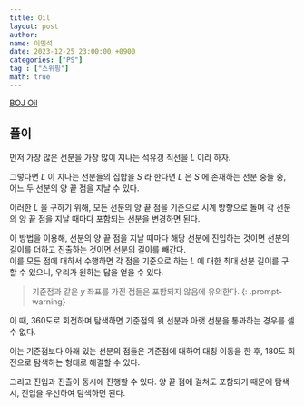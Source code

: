 ```yaml
---
title: Oil
layout: post
author:
name: 이민석
date: 2023-12-25 23:00:00 +0900
categories: ["PS"]
tag : ["스위핑"]
math: true
---
```


[BOJ Oil](https://www.acmicpc.net/problem/12771)

## 풀이
먼저 가장 많은 선분을 가장 많이 지나는 석유갱 직선을 $L$ 이라 하자. 

그렇다면 $L$ 이 지나는 선분들의 집합을 $S$ 라 한다면 $L$ 은 $S$ 에 존재하는 선분 중들 중, 어느 두 선분의 양 끝 점을 지날 수 있다. 

이러한 $L$ 을 구하기 위해, 모든 선분의 양 끝 점을 기준으로 시계 방향으로 돌며 각 선분의 양 끝 점을 지날 때마다 포함되는 선분을 변경하면 된다.

이 방법을 이용해, 선분의 양 끝 점을 지날 때마다 해당 선분에 진입하는 것이면 선분의 길이를 더하고 진출하는 것이면 선분의 길이를 빼간다.\
이를 모든 점에 대하서 수행하면 각 점을 기준으로 하는 $L$ 에 대한 최대 선분 길이를 구할 수 있으니, 우리가 원하는 답을 얻을 수 있다.
>기준점과 같은 $y$ 좌표를 가진 점들은 포함되지 않음에 유의한다.
{: .prompt-warning}

이 때, 360도로 회전하며 탐색하면 기준점의 윗 선분과 아랫 선분을 통과하는 경우를 셀 수 없다.

이는 기준점보다 아래 있는 선분의 점들은 기준점에 대하여 대칭 이동을 한 후, 180도 회전으로 탐색하는 형태로 해결할 수 있다. 

그리고 진입과 진출이 동시에 진행할 수 있다. 양 끝 점에 걸쳐도 포함되기 때문에 탐색시, 진입을 우선하여 탐색하면 된다.

